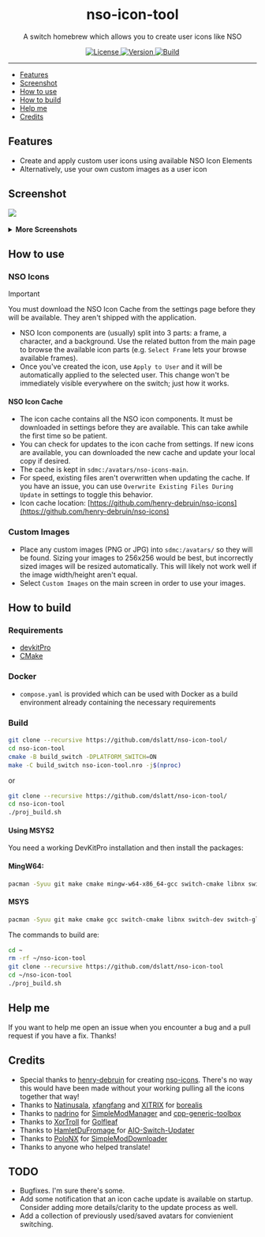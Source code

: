 <div align="center">
    <h1>nso-icon-tool</h1>
    <p>A switch homebrew which allows you to create user icons like NSO</p>
</div>

<p align="center">
    <a rel="LICENSE" href="https://github.com/dslatt/nso-icon-tool/blob/master/LICENSE">
        <img src="https://img.shields.io/static/v1?label=license&message=GPLV3&labelColor=111111&color=0057da&style=for-the-badge&logo=data%3Aimage/png%3Bbase64%2CiVBORw0KGgoAAAANSUhEUgAAABQAAAATCAYAAACQjC21AAAACXBIWXMAAAsTAAALEwEAmpwYAAAAIGNIUk0AAHpFAACAgwAA/FcAAIDoAAB5FgAA8QEAADtfAAAcheDStWoAAAFGSURBVHjarJK9LgRhFIafWUuiEH/rJwrJClEq3IELUKgo3IrETWh0FC7BNVih0AoKBQoEydq11qMwm5yMsbPEm3yZd55zvnfO92VQKVhLak09UZeL%2BrsVZ9Qdv2tXnf1NYEndUushZFGthvemuq32FwWuq%2BeZid5DvZGpXambeYGr6qnd9dGldqaudQL3QuFWvVbbmaC6%2BprDr9WbwA4SdQW4BwaABb50CTykfjjwC%2BAx9SPAfOANYDxRCXpOnxNAM4ePA63Ul8NHR4E2QClsGgGG0jUR%2BFjglcAn8/pj4HTwUz/42FPJ68lOSDhCkR/O46XM0Qh3VcRH83jph%2BZefKUosBr8XA%2B%2BmufLAR4Dh6k/CrzWA691YOc/3Ejv6iNM3k59Xw%2B8D3gC9hN1ErjjfzSbqHVg8J8CG2XgBXgL4/9VCdD6HACaHdcHGCRMgQAAAABJRU5ErkJggg%3D%3D" alt=License>
    </a>
    <a rel="VERSION" href="https://github.com/dslatt/nso-icon-tool">
        <img src="https://img.shields.io/static/v1?label=version&message=0.4.0&labelColor=111111&color=06f&style=for-the-badge" alt="Version">
    </a>
    <a rel="BUILD" href="https://github.com/dslatt/nso-icon-tool/actions">
        <img src="https://img.shields.io/github/actions/workflow/status/dslatt/nso-icon-tool/build-switch-release.yml?branch=main&labelColor=111111&color=06f&style=for-the-badge" alt=Build>
    </a>
</p>

---
  
     

- [Features](#features)
- [Screenshot](#screenshot)
- [How to use](#how-to-use)
- [How to build](#how-to-build)
- [Help me](#help-me)
- [Credits](#credits)

## Features

- Create and apply custom user icons using available NSO Icon Elements
- Alternatively, use your own custom images as a user icon

## Screenshot

![](./screenshots/1.jpg)

<details>
  <summary><b>More Screenshots</b></summary>

![](./screenshots/2.jpg)
![](./screenshots/3.jpg)
![](./screenshots/4.jpg)
![](./screenshots/5.jpg)
![](./screenshots/6.jpg)
![](./screenshots/7.jpg)

</details>

## How to use

### NSO Icons

> [!IMPORTANT]
> You must download the NSO Icon Cache from the settings page before they will be available. They aren't shipped with the application.

- NSO Icon components are (usually) split into 3 parts: a frame, a character, and a background. Use the related button from the main page to browse the available icon parts (e.g. `Select Frame` lets your browse available frames).
-  Once you've created the icon, use `Apply to User` and it will be automatically applied to the selected user. This change won't be immediately visible everywhere on the switch; just how it works.


#### NSO Icon Cache

- The icon cache contains all the NSO icon components. It must be downloaded in settings before they are available. This can take awhile the first time so be patient.
- You can check for updates to the icon cache from settings. If new icons are available, you can downloaded the new cache and update your local copy if desired.
- The cache is kept in `sdmc:/avatars/nso-icons-main`.
- For speed, existing files aren't overwritten when updating the cache. If you have an issue, you can use `Overwrite Existing Files During Update` in settings to toggle this behavior.
- Icon cache location: [https://github.com/henry-debruin/nso-icons](https://github.com/henry-debruin/nso-icons)



### Custom Images
- Place any custom images (PNG or JPG) into `sdmc:/avatars/` so they will be found. Sizing your images to 256x256 would be best, but incorrectly sized images will be resized automatically. This will likely not work well if the image width/height aren't equal.
- Select `Custom Images` on the main screen in order to use your images.

## How to build

### Requirements

- [devkitPro](https://devkitpro.org/wiki/Getting_Started)
- [CMake](https://cmake.org/)

### Docker
- `compose.yaml` is provided which can be used with Docker as a build environment already containing the necessary requirements

### Build

```bash
git clone --recursive https://github.com/dslatt/nso-icon-tool/
cd nso-icon-tool
cmake -B build_switch -DPLATFORM_SWITCH=ON
make -C build_switch nso-icon-tool.nro -j$(nproc)
```
 or
```bash
git clone --recursive https://github.com/dslatt/nso-icon-tool/
cd nso-icon-tool
./proj_build.sh
 ```

#### Using MSYS2
You need a working DevKitPro installation and then install the packages:

#### MingW64:
```bash
pacman -Syuu git make cmake mingw-w64-x86_64-gcc switch-cmake libnx switch-dev switch-glfw switch-curl switch-libzstd switch-liblzma switch-liblzma switch-lz4 switch-bzip2
```
#### MSYS
```bash
pacman -Syuu git make cmake gcc switch-cmake libnx switch-dev switch-glfw switch-curl switch-libzstd switch-liblzma switch-liblzma switch-lz4 switch-bzip2
```

The commands to build are:
```bash
cd ~
rm -rf ~/nso-icon-tool
git clone --recursive https://github.com/dslatt/nso-icon-tool
cd ~/nso-icon-tool
./proj_build.sh

```

## Help me

If you want to help me open an issue when you encounter a bug and a pull request if you have a fix. Thanks!

## Credits 

- Special thanks to [henry-debruin](https://github.com/henry-debruin) for creating [nso-icons](https://github.com/henry-debruin/nso-icons). There's no way this would have been made without your working pulling all the icons together that way!
- Thanks to [Natinusala](https://github.com/natinusala), [xfangfang](https://github.com/xfangfang) and [XITRIX](https://github.com/XITRIX) for [borealis](https://github.com/xfangfang/borealis)
- Thanks to [nadrino](https://github.com/nadrino) for [SimpleModManager](https://github.com/nadrino/SimpleModManager) and [cpp-generic-toolbox](https://github.com/nadrino/cpp-generic-toolbox)
- Thanks to [XorTroll](https://github.com/XoRTroll) for [Golfleaf](https://github.com/XorTroll/Goldleaf)
- Thanks to [HamletDuFromage ](https://github.com/HamletDuFromage ) for [AIO-Switch-Updater](https://github.com/HamletDuFromage/aio-switch-updater)
- Thanks to [PoloNX](https://github.com/PoloNX) for [SimpleModDownloader](https://github.com/PoloNX/SimpleModDownloader)
- Thanks to anyone who helped translate!


## TODO

- Bugfixes. I'm sure there's some. 
- Add some notification that an icon cache update is available on startup. Consider adding more details/clarity to the update process as well.
- Add a collection of previously used/saved avatars for convienient switching.

